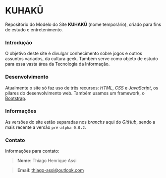 # KUHAKŪ

Repositório do Modelo do Site **KUHAKŪ** (nome temporário), criado para fins de estudo e entretenimento.

### Introdução
O objetivo deste site é divulgar conhecimento sobre jogos e outros assuntos variados, da cultura geek. Também serve como objeto de estudo para essa vasta área da Tecnologia da Informação.

### Desenvolvimento
Atualmente o site só faz uso de três recursos: *HTML*, *CSS* e *JavaScript*, os pilares do desenvolvimento web. Também usamos um framework, o [Bootstrap](https://getbootstrap.com/).

### Informações
As versões do site estão separadas nos *branchs* aqui do *GitHub*, sendo a mais recente a versão `pré-alpha 0.0.2`.

### Contato
Informações para contato:
> **Nome**: Thiago Henrique Assi

> **Email**: thiago-assi@outlook.com
